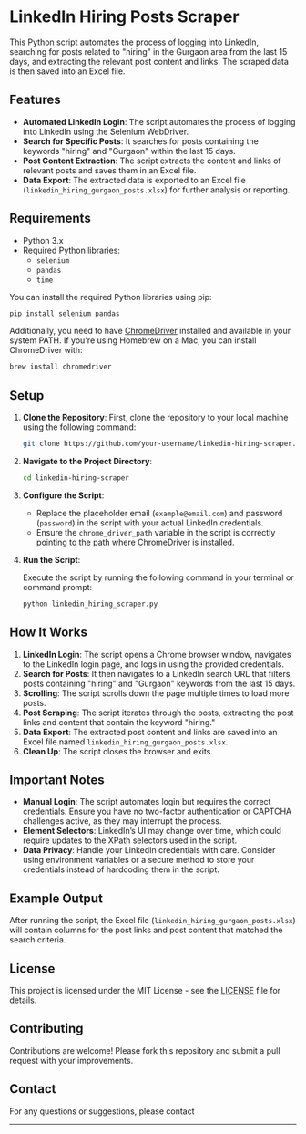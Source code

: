 
# LinkedIn Hiring Posts Scraper

This Python script automates the process of logging into LinkedIn, searching for posts related to "hiring" in the Gurgaon area from the last 15 days, and extracting the relevant post content and links. The scraped data is then saved into an Excel file.

## Features

- **Automated LinkedIn Login**: The script automates the process of logging into LinkedIn using the Selenium WebDriver.
- **Search for Specific Posts**: It searches for posts containing the keywords "hiring" and "Gurgaon" within the last 15 days.
- **Post Content Extraction**: The script extracts the content and links of relevant posts and saves them in an Excel file.
- **Data Export**: The extracted data is exported to an Excel file (`linkedin_hiring_gurgaon_posts.xlsx`) for further analysis or reporting.

## Requirements

- Python 3.x
- Required Python libraries:
  - `selenium`
  - `pandas`
  - `time`

You can install the required Python libraries using pip:

```bash
pip install selenium pandas
```

Additionally, you need to have [ChromeDriver](https://sites.google.com/chromium.org/driver/) installed and available in your system PATH. If you're using Homebrew on a Mac, you can install ChromeDriver with:

```bash
brew install chromedriver
```

## Setup

1. **Clone the Repository**: First, clone the repository to your local machine using the following command:

   ```bash
   git clone https://github.com/your-username/linkedin-hiring-scraper.git
   ```

2. **Navigate to the Project Directory**:

   ```bash
   cd linkedin-hiring-scraper
   ```

3. **Configure the Script**:
   - Replace the placeholder email (`example@email.com`) and password (`password`) in the script with your actual LinkedIn credentials.
   - Ensure the `chrome_driver_path` variable in the script is correctly pointing to the path where ChromeDriver is installed.

4. **Run the Script**:

   Execute the script by running the following command in your terminal or command prompt:

   ```bash
   python linkedin_hiring_scraper.py
   ```

## How It Works

1. **LinkedIn Login**: The script opens a Chrome browser window, navigates to the LinkedIn login page, and logs in using the provided credentials.
2. **Search for Posts**: It then navigates to a LinkedIn search URL that filters posts containing "hiring" and "Gurgaon" keywords from the last 15 days.
3. **Scrolling**: The script scrolls down the page multiple times to load more posts.
4. **Post Scraping**: The script iterates through the posts, extracting the post links and content that contain the keyword "hiring."
5. **Data Export**: The extracted post content and links are saved into an Excel file named `linkedin_hiring_gurgaon_posts.xlsx`.
6. **Clean Up**: The script closes the browser and exits.

## Important Notes

- **Manual Login**: The script automates login but requires the correct credentials. Ensure you have no two-factor authentication or CAPTCHA challenges active, as they may interrupt the process.
- **Element Selectors**: LinkedIn’s UI may change over time, which could require updates to the XPath selectors used in the script.
- **Data Privacy**: Handle your LinkedIn credentials with care. Consider using environment variables or a secure method to store your credentials instead of hardcoding them in the script.

## Example Output

After running the script, the Excel file (`linkedin_hiring_gurgaon_posts.xlsx`) will contain columns for the post links and post content that matched the search criteria.

## License

This project is licensed under the MIT License - see the [LICENSE](LICENSE) file for details.

## Contributing

Contributions are welcome! Please fork this repository and submit a pull request with your improvements.

## Contact

For any questions or suggestions, please contact 

---

